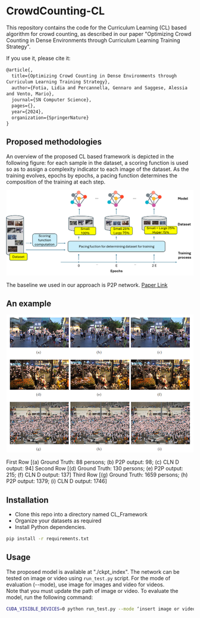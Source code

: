 # CrowdCounting-CL

This repository contains the code for the Curriculum Learning (CL) based algorithm for crowd counting, as described in our paper "Optimizing Crowd Counting in Dense Environments through Curriculum Learning Training Strategy".

If you use it, please cite it:

```bibtext
@article{,
  title={Optimizing Crowd Counting in Dense Environments through Curriculum Learning Training Strategy},
  author={Fotia, Lidia and Percannella, Gennaro and Saggese, Alessia and Vento, Mario},
  journal={SN Computer Science},
  pages={},
  year={2024},
  organization={SpringerNature}
}

```

## Proposed methodologies

An overview of the proposed CL based framework is depicted in the following figure: for each sample in the dataset, a scoring function is used so as to assign a complexity indicator to each image of the dataset. As the training evolves, epochs by epochs, a pacing function determines the composition of the training at each step.

![alt text](./CL.png)

The baseline we used in our approach is P2P network. [Paper Link](https://openaccess.thecvf.com/content/ICCV2021/papers/Song_Rethinking_Counting_and_Localization_in_Crowds_A_Purely_Point-Based_Framework_ICCV_2021_paper.pdf)

## An example 


![alt text](./example.png)

First Row [(a) Ground Truth: 88 persons; (b) P2P output: 98; (c) CLN D output: 94] 
Second Row [(d) Ground Truth: 130 persons; (e) P2P output: 215; (f) CLN D output: 137] 
Third Row [(g) Ground Truth: 1659 persons; (h) P2P output: 1379; (i) CLN D output: 1746]

## Installation

- Clone this repo into a directory named CL_Framework
- Organize your datasets as required
- Install Python dependencies. 

```bash
pip install -r requirements.txt
```



## Usage
The proposed model is available at "./ckpt_index". 
The network can be tested on image or video using `run_test.py` script. For the mode of evaluation (--mode), use image for images and video for videos.  
Note that you must update the path of image or video. To evaluate the model, run the following command:

```bash
CUDA_VISIBLE_DEVICES=0 python run_test.py --mode ‘insert image or video’ 
```
